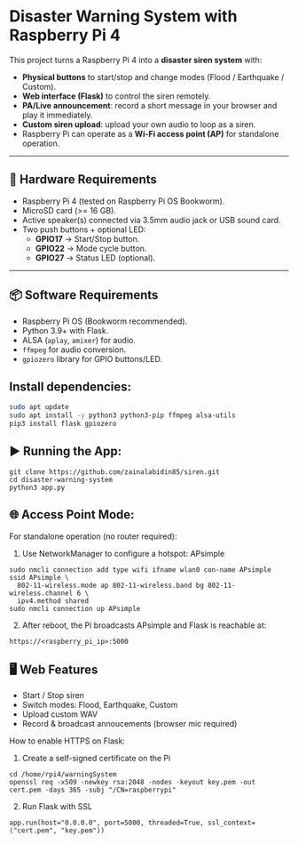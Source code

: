 # Disaster Warning System with Raspberry Pi 4

This project turns a Raspberry Pi 4 into a **disaster siren system** with:
- **Physical buttons** to start/stop and change modes (Flood / Earthquake / Custom).
- **Web interface (Flask)** to control the siren remotely.
- **PA/Live announcement**: record a short message in your browser and play it immediately.
- **Custom siren upload**: upload your own audio to loop as a siren.
- Raspberry Pi can operate as a **Wi-Fi access point (AP)** for standalone operation.

---

## 🔧 Hardware Requirements
- Raspberry Pi 4 (tested on Raspberry Pi OS Bookworm).
- MicroSD card (>= 16 GB).
- Active speaker(s) connected via 3.5mm audio jack or USB sound card.
- Two push buttons + optional LED:
  - **GPIO17** → Start/Stop button.
  - **GPIO22** → Mode cycle button.
  - **GPIO27** → Status LED (optional).

---

## 📦 Software Requirements
- Raspberry Pi OS (Bookworm recommended).
- Python 3.9+ with Flask.
- ALSA (`aplay`, `amixer`) for audio.
- `ffmpeg` for audio conversion.
- `gpiozero` library for GPIO buttons/LED.

## Install dependencies:
```bash
sudo apt update
sudo apt install -y python3 python3-pip ffmpeg alsa-utils
pip3 install flask gpiozero
```

## ▶️ Running the App:
```
git clone https://github.com/zainalabidin85/siren.git
cd disaster-warning-system
python3 app.py

```

## 🌐 Access Point Mode:
For standalone operation (no router required):
1. Use NetworkManager to configure a hotspot: APsimple
```
sudo nmcli connection add type wifi ifname wlan0 con-name APsimple ssid APsimple \
  802-11-wireless.mode ap 802-11-wireless.band bg 802-11-wireless.channel 6 \
  ipv4.method shared
sudo nmcli connection up APsimple
```
2. After reboot, the Pi broadcasts APsimple and Flask is reachable at:
```
https://<raspberry_pi_ip>:5000
```

## 🖥️ Web Features
- Start / Stop siren
- Switch modes: Flood, Earthquake, Custom
- Upload custom WAV
- Record & broadcast annoucements (browser mic required)

How to enable HTTPS on Flask:
1. Create a self-signed certificate on the Pi
```
cd /home/rpi4/warningSystem
openssl req -x509 -newkey rsa:2048 -nodes -keyout key.pem -out cert.pem -days 365 -subj "/CN=raspberrypi"
```
2. Run Flask with SSL
```
app.run(host="0.0.0.0", port=5000, threaded=True, ssl_context=("cert.pem", "key.pem"))
```
